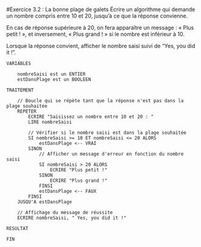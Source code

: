 #Exercice 3.2 : La bonne plage de galets
Écrire un algorithme qui demande un nombre compris entre 10 et 20, jusqu’à ce que la réponse convienne.

En cas de réponse supérieure à 20, on fera apparaître un message : « Plus petit ! », et inversement, « Plus grand ! » si le nombre est inférieur à 10.

Lorsque la réponse convient, afficher le nombre saisi suivi de “Yes, you did it !”.

````
VARIABLES

	nombreSaisi est un ENTIER
	estDansPlage est un BOOLEEN

TRAITEMENT

	// Boucle qui se répète tant que la réponse n'est pas dans la plage souhaitée
	REPETER
		ECRIRE "Saisissez un nombre entre 10 et 20 : "
		LIRE nombreSaisi

		// Vérifier si le nombre saisi est dans la plage souhaitée
		SI nombreSaisi >= 10 ET nombreSaisi <= 20 ALORS
			estDansPlage <-- VRAI
		SINON
			// Afficher un message d'erreur en fonction du nombre saisi
			SI nombreSaisi > 20 ALORS
				ECRIRE "Plus petit !"
			SINON
				ECRIRE "Plus grand !"
			FINSI
			estDansPlage <-- FAUX
		FINSI
	JUSQU'A estDansPlage

	// Affichage du message de réussite
	ECRIRE nombreSaisi, " Yes, you did it !"

RESULTAT

FIN

````